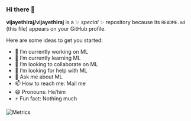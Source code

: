 ### Hi there 👋


**vijayethiraj/vijayethiraj** is a ✨ _special_ ✨ repository because its `README.md` (this file) appears on your GitHub profile.

Here are some ideas to get you started:

- 🔭 I’m currently working on ML
- 🌱 I’m currently learning ML
- 👯 I’m looking to collaborate on ML
- 🤔 I’m looking for help with ML
- 💬 Ask me about ML
- 📫 How to reach me: Mail me
- 😄 Pronouns: He/him
- ⚡ Fun fact: Nothing much

![Metrics](https://metrics.lecoq.io/vijayethiraj?template=classic&isocalendar=1&languages=1&achievements=1&notable=1&lines=1&repositories=1&gists=1&introduction=1&repositories=100&repositories.batch=100&repositories.forks=false&repositories.affiliations=owner&isocalendar.duration=half-year&languages.limit=8&languages.threshold=0%25&languages.colors=github&languages.sections=most-used&languages.indepth=false&languages.analysis.timeout=15&languages.categories=markup%2C%20programming&languages.recent.categories=markup%2C%20programming&languages.recent.load=300&languages.recent.days=14&achievements.threshold=C&achievements.secrets=true&achievements.display=detailed&achievements.limit=0&notable.from=organization&notable.repositories=false&notable.indepth=false&notable.types=commit&introduction.title=true&config.timezone=Asia%2FKolkata)
